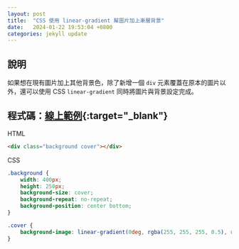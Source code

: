```yaml
---
layout: post
title:  "CSS 使用 linear-gradient 幫圖片加上漸層背景"
date:   2024-01-22 19:53:04 +0800
categories: jekyll update
---
```



## 說明
如果想在現有圖片加上其他背景色，除了新增一個 `div` 元素覆蓋在原本的圖片以外，還可以使用 CSS `linear-gradient` 同時將圖片與背景設定完成。

## 程式碼：[線上範例](https://codepen.io/anewway/pen/vYPZPvN){:target="_blank"}

HTML
```html
<div class="background cover"></div>
```

CSS
```css
.background {
    width: 400px;
    height: 250px;
    background-size: cover;
    background-repeat: no-repeat;
    background-position: center bottom;
}

.cover {
    background-image: linear-gradient(0deg, rgba(255, 255, 255, 0.5), rgba(255, 255, 255, 0.1)), url('https://images.unsplash.com/photo-1683009427500-71296178737f?q=80&w=2071&auto=format&fit=crop&ixlib=rb-4.0.3&ixid=M3wxMjA3fDF8MHxwaG90by1wYWdlfHx8fGVufDB8fHx8fA%3D%3D');
}
```
